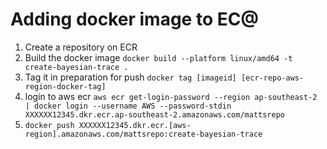 # Adding docker image to EC@



1. Create a repository on ECR
2. Build the docker image `docker build --platform linux/amd64 -t create-bayesian-trace .`
3. Tag it in preparation for push `docker tag [imageid] [ecr-repo-aws-region-docker-tag]`
4. login to aws ecr `aws ecr get-login-password --region ap-southeast-2 | docker login --username AWS --password-stdin XXXXXX12345.dkr.ecr.ap-southeast-2.amazonaws.com/mattsrepo`
5. `docker push XXXXXX12345.dkr.ecr.[aws-region].amazonaws.com/mattsrepo:create-bayesian-trace`

